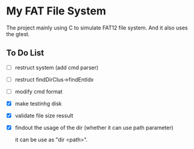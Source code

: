 # My FAT File System

The project mainly using C to simulate FAT12 file system. And it also uses the gtest.

## To Do List

- [ ] restruct system (add cmd parser)
- [ ] restruct findDirClus->findEntIdx
- [ ] modify cmd format
- [x] make testinhg disk
- [x] validate file size ressult
- [x] findout the usage of the dir (whether it can use path parameter)

    it can be use as "dir \<path>".
